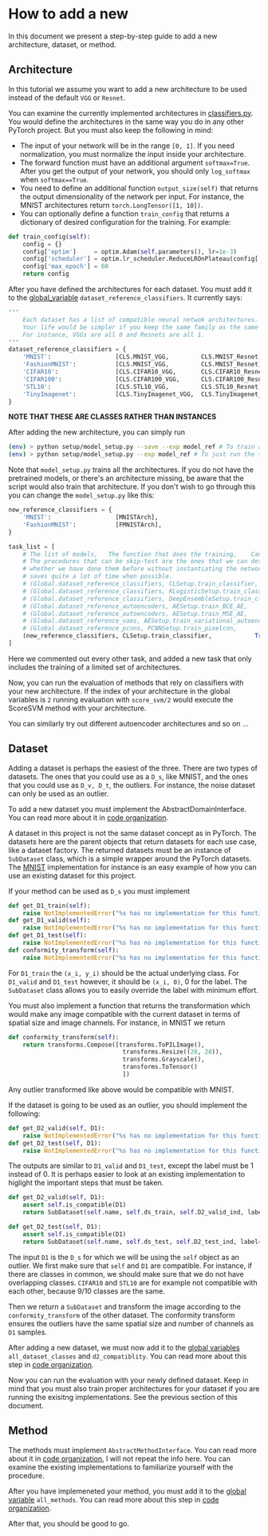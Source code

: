 # How to add a new

In this document we present a step-by-step guide to add a new architecture, dataset, or method.

## Architecture

In this tutorial we assume you want to add a new architecture to be used instead of the default `VGG` or `Resnet`.

You can examine the currently implemented architectures in [classifiers.py](../models/classifiers.py). You would define the architectures in the same way you do in any other PyTorch project. But you must also keep the following in mind:

- The input of your network will be in the range `[0, 1]`. If you need normalization, you must normalize the input inside your architecture.
- The forward function must have an additional argument `softmax=True`. After you get the output of your network, you should only `log_softmax` when `softmax==True`.
- You need to define an additional function `output_size(self)` that returns the output dimensionality of the network per input. For instance, the MNIST architectures return `torch.LongTensor([1, 10])`.
- You can optionally define a function `train_config` that returns a dictionary of desired configuration for the training. For example:

```python
def train_config(self):
    config = {}
    config['optim']     = optim.Adam(self.parameters(), lr=1e-3)
    config['scheduler'] = optim.lr_scheduler.ReduceLROnPlateau(config['optim'], patience=10, threshold=1e-2, min_lr=1e-6, factor=0.1, verbose=True)
    config['max_epoch'] = 60
    return config
```

After you have defined the architectures for each dataset. You must add it to the [global_variable](../global_vars.py) `dataset_reference_classifiers`. It currently says:

```python
"""
    Each dataset has a list of compatible neural netwok architectures.
    Your life would be simpler if you keep the same family as the same index within each dataset.
    For instance, VGGs are all 0 and Resnets are all 1.
"""
dataset_reference_classifiers = {
    'MNIST':                  [CLS.MNIST_VGG,         CLS.MNIST_Resnet],
    'FashionMNIST':           [CLS.MNIST_VGG,         CLS.MNIST_Resnet],
    'CIFAR10':                [CLS.CIFAR10_VGG,       CLS.CIFAR10_Resnet],
    'CIFAR100':               [CLS.CIFAR100_VGG,      CLS.CIFAR100_Resnet],
    'STL10':                  [CLS.STL10_VGG,         CLS.STL10_Resnet],
    'TinyImagenet':           [CLS.TinyImagenet_VGG,  CLS.TinyImagenet_Resnet],
}
```
**NOTE THAT THESE ARE CLASSES RATHER THAN INSTANCES**

After adding the new architecture, you can simply run
```bash
(env) > python setup/model_setup.py --save --exp model_ref # To train and save the model_ref in the right directory.
(env) > python setup/model_setup.py --exp model_ref # To just run the training without saving.
```
Note that `model_setup.py` trains all the architectures. If you do not have the pretrained models, or there's an architecture missing, be aware that the script would also train that architecture. If you don't wish to go through this you can change the `model_setup.py` like this:

```python
new_reference_classifiers = {
    'MNIST':                  [MNISTArch],
    'FashionMNIST':           [FMNISTArch],
}

task_list = [
    # The list of models,   The function that does the training,    Can I skip-test?,   suffix of the operation.
    # The procedures that can be skip-test are the ones that we can determine
    # whether we have done them before without instantiating the network architecture or dataset.
    # saves quite a lot of time when possible.
    # (Global.dataset_reference_classifiers, CLSetup.train_classifier,            True, ['base']),
    # (Global.dataset_reference_classifiers, KLogisticSetup.train_classifier,     True, ['KLogistic']),
    # (Global.dataset_reference_classifiers, DeepEnsembleSetup.train_classifier,  True, ['DE.%d'%i for i in range(5)]),
    # (Global.dataset_reference_autoencoders, AESetup.train_BCE_AE,               False, []),
    # (Global.dataset_reference_autoencoders, AESetup.train_MSE_AE,               False, []),
    # (Global.dataset_reference_vaes, AESetup.train_variational_autoencoder,      False, []),
    # (Global.dataset_reference_pcnns, PCNNSetup.train_pixelcnn,                  False, []),
    (new_reference_classifiers, CLSetup.train_classifier,            True, ['base']),
]
```

Here we commented out every other task, and added a new task that only includes the training of a limited set of architectures.

Now, you can run the evaluation of methods that rely on classifiers with your new architecture. If the index of your architecture in the global variables is `2` running evaluation with `score_svm/2` would execute the ScoreSVM method with your architecture.

You can similarly try out different autoencoder architectures and so on ...

## Dataset

Adding a dataset is perhaps the easiest of the three. There are two types of datasets. The ones that you could use as a `D_s`, like MNIST, and the ones that you could use as `D_v, D_t`, the outliers. For instance, the noise dataset can only be used as an outlier.

To add a new dataset you must implement the AbstractDomainInterface. You can read more about it in [code organization](code_organization.md).

A dataset in this project is not the same dataset concept as in PyTorch. The datasets here are the parent objects that return datasets for each use case, like a dataset factory. The returned datasets must be an instance of `SubDataset` class, which is a simple wrapper around the PyTorch datasets. The [MNIST](../datasets/MNIST.py) implementation for instance is an easy example of how you can use an existing dataset for this project.

If your method can be used as `D_s` you must implement
```python
def get_D1_train(self):
    raise NotImplementedError("%s has no implementation for this function."%(self.__class__.__name__))
def get_D1_valid(self):
    raise NotImplementedError("%s has no implementation for this function."%(self.__class__.__name__))
def get_D1_test(self):
    raise NotImplementedError("%s has no implementation for this function."%(self.__class__.__name__))
def conformity_transform(self):
    raise NotImplementedError("%s has no implementation for this function."%(self.__class__.__name__))        
```

For `D1_train` the `(x_i, y_i)` should be the actual underlying class. For `D1_valid` and `D1_test` however, it should be `(x_i, 0)`, 0 for the label. The `SubDataset` class allows you to easily override the label with minimum effort.

You must also implement a function that returns the transformation which would make any image compatible with the current dataset in terms of spatial size and image channels. For instance, in MNIST we return

```python
def conformity_transform(self):
    return transforms.Compose([transforms.ToPILImage(),
                                transforms.Resize((28, 28)),
                                transforms.Grayscale(),
                                transforms.ToTensor()
                                ])
```

Any outlier transformed like above would be compatible with MNIST.

If the dataset is going to be used as an outlier, you should implement the following:
```python
def get_D2_valid(self, D1):
    raise NotImplementedError("%s has no implementation for this function."%(self.__class__.__name__))
def get_D2_test(self, D1):
    raise NotImplementedError("%s has no implementation for this function."%(self.__class__.__name__))    
```
The outputs are similar to `D1_valid` and `D1_test`, except the label must be 1 instead of 0. It is perhaps easier to look at an existing implementation to higlight the important steps that must be taken.

```python
def get_D2_valid(self, D1):
    assert self.is_compatible(D1)
    return SubDataset(self.name, self.ds_train, self.D2_valid_ind, label=1, transform=D1.conformity_transform())

def get_D2_test(self, D1):
    assert self.is_compatible(D1)
    return SubDataset(self.name, self.ds_test, self.D2_test_ind, label=1, transform=D1.conformity_transform())
```

The input `D1` is the `D_s` for which we will be using the `self` object as an outlier. We first make sure that `self` and `D1` are compatible. For instance, if there are classes in common, we should make sure that we do not have overlapping classes. `CIFAR10` and `STL10` are for example not compatible with each other, because 9/10 classes are the same.

Then we return a `SubDataset` and transform the image according to the `conformity_transform` of the other dataset. The conformity transform ensures the outliers have the same spatial size and number of channels as `D1` samples.

After adding a new dataset, we must now add it to the [global variables](../global_vars.py) `all_dataset_classes` and `d2_compatiblity`. You can read more about this step in [code organization](code_organization.md#datasets).

Now you can run the evaluation with your newly defined dataset. Keep in mind that you must also train proper architectures for your dataset if you are running the exisitng implementations. See the previous section of this document.

## Method

The methods must implement `AbstractMethodInterface`. You can read more about it in [code organization](code_organization.md#abstractmethodinterface), I will not repeat the info here. You can examine the existing implementations to familiarize yourself with the procedure.

After you have implemeneted your method, you must add it to the [global variable](../global_vars.py) `all_methods`. You can read more about this step in [code organization](code_organization.md#methods).

After that, you should be good to go.